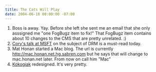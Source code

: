 ```yaml
---
title: The Cats Will Play
date: 2004-06-18 00:00:00 -07:00
---
```


<ol>
<li>Boss is away. Yay. Before she left she sent me an email that she only asssigned me "one FogBugz item to fix!" That FogBugz item contains about 10 changes to the CMS that are pretty unrelated. :)</li>
<li><a href="http://craphound.com/msftdrm.txt">Cory's talk at MSFT</a> on the subject of DRM is a must-read today.</li>
<li>Mat Honan started a Mac blog. The url is currently <a href="http://mac.honan.net.hg.sabren.com/">http://mac.honan.net.hg.sabren.com</a> but he says that will change to mac.honan.net later. From now on call him "Mac"</li>
<li><a href="http://www.kokogiak.com/">Kokogiak</a> redesigned. It's very pretty.</li>
</ol>
